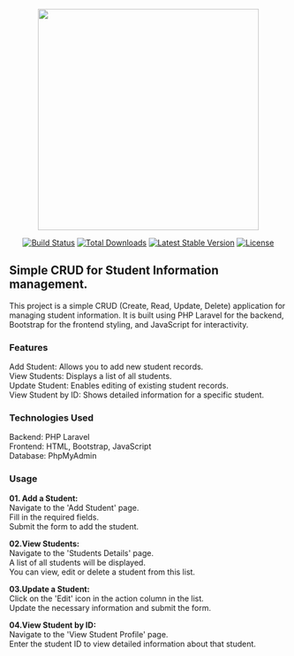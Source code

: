 <p align="center"><a href="https://laravel.com" target="_blank"><img src="https://raw.githubusercontent.com/laravel/art/master/logo-lockup/5%20SVG/2%20CMYK/1%20Full%20Color/laravel-logolockup-cmyk-red.svg" width="400"></a></p>

<p align="center">
<a href="https://travis-ci.org/laravel/framework"><img src="https://travis-ci.org/laravel/framework.svg" alt="Build Status"></a>
<a href="https://packagist.org/packages/laravel/framework"><img src="https://img.shields.io/packagist/dt/laravel/framework" alt="Total Downloads"></a>
<a href="https://packagist.org/packages/laravel/framework"><img src="https://img.shields.io/packagist/v/laravel/framework" alt="Latest Stable Version"></a>
<a href="https://packagist.org/packages/laravel/framework"><img src="https://img.shields.io/packagist/l/laravel/framework" alt="License"></a>
</p>

## Simple CRUD for Student Information management.
This project is a simple CRUD (Create, Read, Update, Delete) application for managing student information. It is built using PHP Laravel for the backend, Bootstrap for the frontend styling, and JavaScript for interactivity.

<h3><b>Features</b></h3> 
Add Student: Allows you to add new student records.</br>
View Students: Displays a list of all students.</br>
Update Student: Enables editing of existing student records.</br>
View Student by ID: Shows detailed information for a specific student.</br>

<h3><b>Technologies Used</b></h3>
Backend: PHP Laravel</br>
Frontend: HTML, Bootstrap, JavaScript</br>
Database: PhpMyAdmin</br>

<h3><b>Usage</b></h3></b>

<b>01. Add a Student:</b></br>
Navigate to the 'Add Student' page.</br>
Fill in the required fields.</br>
Submit the form to add the student.</br>

<b>02.View Students:</b></br>
Navigate to the 'Students Details' page.</br>
A list of all students will be displayed.</br>
You can view, edit or delete a student from this list.</br>

<b>03.Update a Student:</b></br>
Click on the 'Edit' icon in the action column in the list.</br>
Update the necessary information and submit the form.</br>

<b>04.View Student by ID:</b></br>
Navigate to the 'View Student Profile' page.</br>
Enter the student ID to view detailed information about that student.


